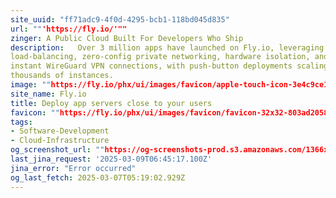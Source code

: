 ```yaml
---
site_uuid: "ff71adc9-4f0d-4295-bcb1-118bd045d835"
url: ""'https://fly.io/'""
zinger: A Public Cloud Built For Developers Who Ship
description:   Over 3 million apps have launched on Fly.io, leveraging global Anycast
load-balancing, zero-config private networking, hardware isolation, and
instant WireGuard VPN connections, with push-button deployments scaling to
thousands of instances.
image: ""https://fly.io/phx/ui/images/favicon/apple-touch-icon-3e4c9ce127b5cd6f5516638d4bbf1dd5.png?vsn=d""
site_name: Fly.io
title: Deploy app servers close to your users
favicon: ""https://fly.io/phx/ui/images/favicon/favicon-32x32-803ad2058b86df3f8a9f8af1505a59d2.png?vsn=d""
tags:
- Software-Development
- Cloud-Infrastructure
og_screenshot_url: ""https://og-screenshots-prod.s3.amazonaws.com/1366x768/80/false/26076624b6b7fb56dd7f5358abdf8551e8a8956db5cde6cbd4ccd9909d5a5550.jpeg""
last_jina_request: '2025-03-09T06:45:17.100Z'
jina_error: "Error occurred"
og_last_fetch: 2025-03-07T05:19:02.929Z
---
```


